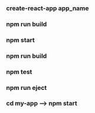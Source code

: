 ### create-react-app app_name
### npm run build
### npm start
### npm run build
### npm test
### npm run eject
### cd my-app --> npm start
### 